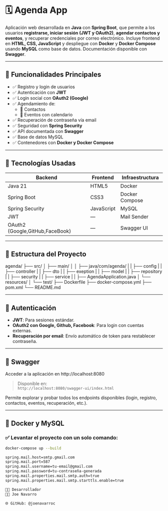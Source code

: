 # 🗓️ Agenda App

Aplicación web desarrollada en **Java** con **Spring Boot**, que permite a los usuarios **registrarse, iniciar sesión (JWT y OAuth2)**, **agendar contactos y eventos**, y recuperar credenciales por correo electrónico. Incluye frontend en **HTML, CSS, JavaScript** y despliegue con **Docker** y **Docker Compose** usando **MySQL** como base de datos. Documentación disponible con **Swagger**.

---

## 🚀 Funcionalidades Principales

- ✅ Registro y login de usuarios
- ✅ Autenticación con **JWT**
- ✅ Login social con **OAuth2 (Google)**
- ✅ Agendamiento de:
  - 📇 Contactos
  - 📆 Eventos con calendario
- ✅ Recuperación de contraseña vía email
- ✅ Seguridad con **Spring Security**
- ✅ API documentada con **Swagger**
- ✅ Base de datos MySQL
- ✅ Contenedores con **Docker y Docker Compose**

---

## 🧰 Tecnologías Usadas

| Backend | Frontend | Infraestructura |
|--------|----------|------------------|
| Java 21 | HTML5 | Docker |
| Spring Boot | CSS3 | Docker Compose |
| Spring Security | JavaScript | MySQL |
| JWT | — | Mail Sender |
| OAuth2 (Google,GitHub,FaceBook) | — | Swagger UI |

---

## 📂 Estructura del Proyecto
agenda/
├── src/
│ ├── main/
│ │ ├── java/com/agenda/
| | ├── config
| | ├── controller
| | ├── dto
| | ├── exeption
| | ├── model
| | ├── repository
| | ├── security
| | ├── service
| | ├── AgendaApplication.java
│ └── resources/
│ └── test/
├── Dockerfile
├── docker-compose.yml
├── pom.xml
└── README.md










---

## 🔐 Autenticación

- **JWT**: Para sesiones estándar.
- **OAuth2 con Google, Github, Facebook**: Para login con cuentas externas.
- **Recuperación por email**: Envío automático de token para restablecer contraseña.

---

## 🧪 Swagger
Acceder a la aplicación en
http://localhost:8080
> Disponible en:  
`http://localhost:8080/swagger-ui/index.html`

Permite explorar y probar todos los endpoints disponibles (login, registro, contactos, eventos, recuperación, etc.).

---

## 🐬 Docker y MySQL

### ✅ Levantar el proyecto con un solo comando:

```bash
docker-compose up --build

spring.mail.host=smtp.gmail.com
spring.mail.port=587
spring.mail.username=tu-email@gmail.com
spring.mail.password=tu-contraseña-generada
spring.mail.properties.mail.smtp.auth=true
spring.mail.properties.mail.smtp.starttls.enable=true

🧑‍💻 Desarrollador
👨‍💻 Joe Navarro

🌐 GitHub: @joenavarroc

